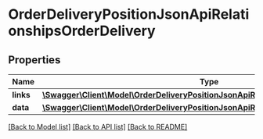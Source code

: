 # OrderDeliveryPositionJsonApiRelationshipsOrderDelivery

## Properties
Name | Type | Description | Notes
------------ | ------------- | ------------- | -------------
**links** | [**\Swagger\Client\Model\OrderDeliveryPositionJsonApiRelationshipsOrderDeliveryLinks**](OrderDeliveryPositionJsonApiRelationshipsOrderDeliveryLinks.md) |  | [optional] 
**data** | [**\Swagger\Client\Model\OrderDeliveryPositionJsonApiRelationshipsOrderDeliveryData**](OrderDeliveryPositionJsonApiRelationshipsOrderDeliveryData.md) |  | [optional] 

[[Back to Model list]](../../README.md#documentation-for-models) [[Back to API list]](../../README.md#documentation-for-api-endpoints) [[Back to README]](../../README.md)

